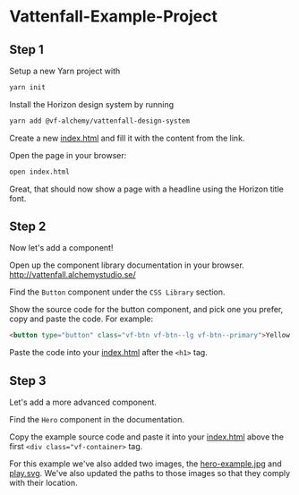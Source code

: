 # Vattenfall-Example-Project

## Step 1

Setup a new Yarn project with 

```sh
yarn init
```

Install the Horizon design system by running

```sh
yarn add @vf-alchemy/vattenfall-design-system
```

Create a new [index.html](./index.html) and fill it with the content from the link.

Open the page in your browser:
```sh
open index.html
```

Great, that should now show a page with a headline using the Horizon title font.

## Step 2 

Now let's add a component!

Open up the component library documentation in your browser. http://vattenfall.alchemystudio.se/

Find the `Button` component under the `CSS Library` section.

Show the source code for the button component, and pick one you prefer, copy and paste the code.
For example:
```html
<button type="button" class="vf-btn vf-btn--lg vf-btn--primary">Yellow button</button>
```

Paste the code into your [index.html](./index.html) after the `<h1>` tag.

## Step 3

Let's add a more advanced component. 

Find the `Hero` component in the documentation.

Copy the example source code and paste it into your [index.html](./index.html) above the first `<div class="vf-container>` tag.

For this example we've also added two images, the [hero-example.jpg](./hero-example.jpg) and [play.svg](./play.svg). 
We've also updated the paths to those images so that they comply with their location.
